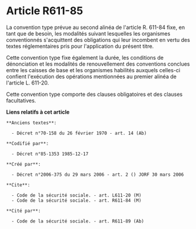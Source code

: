 # Article R611-85

La convention type prévue au second alinéa de l'article R. 611-84 fixe, en tant que de besoin, les modalités suivant
lesquelles les organismes conventionnés s'acquittent des obligations qui leur incombent en vertu des textes réglementaires
pris pour l'application du présent titre.

Cette convention type fixe également la durée, les conditions de dénonciation et les modalités de renouvellement des
conventions conclues entre les caisses de base et les organismes habilités auxquels celles-ci confient l'exécution des
opérations mentionnées au premier alinéa de l'article L. 611-20.

Cette convention type comporte des clauses obligatoires et des clauses facultatives.

**Liens relatifs à cet article**

	**Anciens textes**:

	  - Décret n°70-158 du 26 février 1970 - art. 14 (Ab)

	**Codifié par**:

	  - Décret n°85-1353 1985-12-17

	**Créé par**:

	  - Décret n°2006-375 du 29 mars 2006 - art. 2 () JORF 30 mars 2006

	**Cite**:

	  - Code de la sécurité sociale. - art. L611-20 (M)
	  - Code de la sécurité sociale. - art. R611-84 (M)

	**Cité par**:

	  - Code de la sécurité sociale. - art. R611-89 (Ab)
